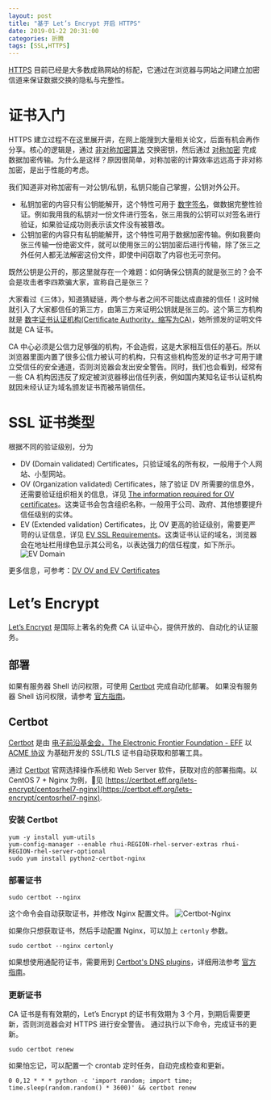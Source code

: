 ```yaml
---
layout: post
title: "基于 Let’s Encrypt 开启 HTTPS"
date: 2019-01-22 20:31:00
categories: 折腾
tags: [SSL,HTTPS]
---
```


[HTTPS](https://en.wikipedia.org/wiki/HTTPS) 目前已经是大多数成熟网站的标配，它通过在浏览器与网站之间建立加密信道来保证数据交换的隐私与完整性。

<!-- more -->

# 证书入门

HTTPS 建立过程不在这里展开讲，在网上能搜到大量相关论文，后面有机会再作分享。核心的逻辑是，通过 [非对称加密算法](https://zh.wikipedia.org/wiki/%E5%85%AC%E5%BC%80%E5%AF%86%E9%92%A5%E5%8A%A0%E5%AF%86) 交换密钥，然后通过 [对称加密](https://zh.wikipedia.org/wiki/%E5%B0%8D%E7%A8%B1%E5%AF%86%E9%91%B0%E5%8A%A0%E5%AF%86) 完成数据加密传输。为什么是这样？原因很简单，对称加密的计算效率远远高于非对称加密，是出于性能的考虑。

我们知道非对称加密有一对公钥/私钥，私钥只能自己掌握，公钥对外公开。
* 私钥加密的内容只有公钥能解开，这个特性可用于 [数字签名](https://zh.wikipedia.org/wiki/%E6%95%B8%E4%BD%8D%E7%B0%BD%E7%AB%A0)，做数据完整性验证。例如我用我的私钥对一份文件进行签名，张三用我的公钥可以对签名进行验证，如果验证成功则表示该文件没有被篡改。
* 公钥加密的内容只有私钥能解开，这个特性可用于数据加密传输。例如我要向张三传输一份绝密文件，就可以使用张三的公钥加密后进行传输，除了张三之外任何人都无法解密这份文件，即使中间窃取了内容也无可奈何。

既然公钥是公开的，那这里就存在一个难题：如何确保公钥真的就是张三的？会不会是攻击者李四欺骗大家，宣称自己是张三？

大家看过《三体》，知道猜疑链，两个参与者之间不可能达成直接的信任！这时候就引入了大家都信任的第三方，由第三方来证明公钥就是张三的。这个第三方机构就是 [数字证书认证机构(Certificate Authority，缩写为CA)](https://zh.wikipedia.org/wiki/%E8%AF%81%E4%B9%A6%E9%A2%81%E5%8F%91%E6%9C%BA%E6%9E%84)，她所颁发的证明文件就是 CA 证书。

CA 中心必须是公信力足够强的机构，不会造假，这是大家相互信任的基石。所以浏览器里面内置了很多公信力被认可的机构，只有这些机构签发的证书才可用于建立受信任的安全通道，否则浏览器会发出安全警告。同时，我们也会看到，经常有一些 CA 机构因违反了规定被浏览器移出信任列表，例如国内某知名证书认证机构就因未经认证为域名颁发证书而被吊销信任。

# SSL 证书类型

根据不同的验证级别，分为
* DV (Domain validated) Certificates，只验证域名的所有权，一般用于个人网站、小型网站。
* OV (Organization validated) Certificates，除了验证 DV 所需要的信息外，还需要验证组织相关的信息，详见 [The information required for OV certificates](https://www.ssl.com/faqs/ssl-ov-validation-requirements/)。这类证书会包含组织名称，一般用于公司、政府、其他想要提升信任级别的实体。
* EV (Extended validation) Certificates，比 OV 更高的验证级别，需要更严苛的认证信息，详见 [EV SSL Requirements](https://www.ssl.com/faqs/ssl-ev-validation-requirements/)。这类证书认证的域名，浏览器会在地址栏用绿色显示其公司名，以表达强力的信任程度，如下所示。
![EV Domain](https://cdn.ssl.com/app/uploads/2015/07/DVOVEV_all.png?x10733)

更多信息，可参考：[DV OV and EV Certificates](https://www.ssl.com/article/dv-ov-and-ev-certificates/)

# Let’s Encrypt

[Let’s Encrypt](https://letsencrypt.org/about/) 是国际上著名的免费 CA 认证中心，提供开放的、自动化的认证服务。

## 部署

如果有服务器 Shell 访问权限，可使用 [Certbot](https://certbot.eff.org/) 完成自动化部署。
如果没有服务器 Shell 访问权限，请参考 [官方指南](https://letsencrypt.org/getting-started/)。

## Certbot

[Certbot](https://certbot.eff.org/) 是由 [电子前沿基金会，The Electronic Frontier Foundation - EFF](https://www.eff.org/about) 以 [ACME 协议](https://ietf-wg-acme.github.io/acme/draft-ietf-acme-acme.html) 为基础开发的 SSL/TLS 证书自动获取和部署工具。

通过 [Certbot](https://certbot.eff.org/) 官网选择操作系统和 Web Server 软件，获取对应的部署指南。以 CentOS 7 + Nginx 为例，见 [https://certbot.eff.org/lets-encrypt/centosrhel7-nginx](https://certbot.eff.org/lets-encrypt/centosrhel7-nginx).

### 安装 Certbot

```shell
yum -y install yum-utils
yum-config-manager --enable rhui-REGION-rhel-server-extras rhui-REGION-rhel-server-optional
sudo yum install python2-certbot-nginx
```

### 部署证书

```shell
sudo certbot --nginx
```

这个命令会自动获取证书，并修改 Nginx 配置文件。
![Certbot-Nginx](https://i.imgur.com/KP0AgIs.png)

如果你只想获取证书，然后手动配置 Nginx，可以加上 `certonly` 参数。

```shell
sudo certbot --nginx certonly
```

如果想使用通配符证书，需要用到 [Certbot's DNS plugins](https://certbot.eff.org/docs/using.html#dns-plugins)，详细用法参考 [官方指南](https://certbot.eff.org/lets-encrypt/centosrhel7-nginx)。

### 更新证书

CA 证书是有有效期的，Let’s Encrypt 的证书有效期为 3 个月，到期后需要更新，否则浏览器会对 HTTPS 进行安全警告。
通过执行以下命令，完成证书的更新。

```
sudo certbot renew
```

如果怕忘记，可以配置一个 crontab 定时任务，自动完成检查和更新。

```
0 0,12 * * * python -c 'import random; import time; time.sleep(random.random() * 3600)' && certbot renew 
```